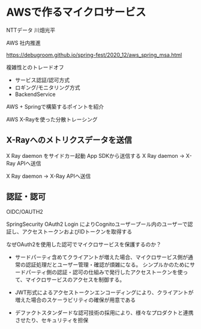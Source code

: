 # AWSで作るマイクロサービス
NTTデータ 川畑光平

AWS 社内推進

https://debugroom.github.io/spring-fest/2020_12/aws_spring_msa.html

複雑性とのトレードオフ
- サービス認証/認可方式
- ロギング/モニタリング方式
- BackendService

AWS + Springで構築するポイントを紹介


AWS X-Rayを使った分散トレーシング


## X-Rayへのメトリクスデータを送信

X Ray daemon
をサイドカー起動
App SDKから送信する
X Ray daemon -> X-Ray APIへ送信

X Ray daemon -> X-Ray APIへ送信


## 認証・認可
OIDC/OAUTH2

SpringSecurity OAuth2 Login
によりCognitoユーザープール内のユーザーで認証し、アクセストークンおよびIDトークンを取得する

なぜOAuth2を使用した認可でマイクロサービスを保護するのか？

 - サードパーティ含めてクライアントが増えた場合、マイクロサービス側が通常の認証処理だとユーザー管理・確認が煩雑になる。
   シンプルかのためにサードパーティ側の認証・認可の仕組みで発行したアクセストークンを使って、マイクロサービスのアクセスを制御する。

 - JWT形式によるアクセストークンエンコーディングにより、クライアントが増えた場合のスケーラビリティの確保が用意である

 - デファクトスタンダードな認可技術の採用により、様々なプロダクトと連携させたり、セキュリティを担保








